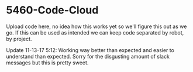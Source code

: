 # 5460-Code-Cloud

Upload code here, no idea how this works yet so we'll figure this out as we go.
If this can be used as intended we can keep code separated by robot, by project.


Update 11-13-17 5:12:
Working way better than expected and easier to understand than expected.
Sorry for the disgusting amount of slack messages but this is pretty sweet.
